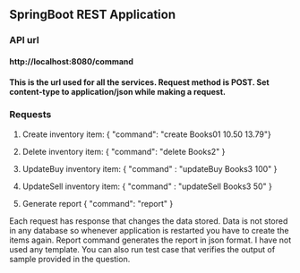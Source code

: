 ## SpringBoot REST Application

### API url

#### http://localhost:8080/command
#### This is the url used for all the services. Request method is POST. Set content-type to application/json while making a request.

### Requests

1. Create inventory item:
	{ "command": "create Books01 10.50 13.79"}

2. Delete inventory item:
	{ "command": "delete Books2" }

3. UpdateBuy inventory item:
	{ "command" : "updateBuy Books3 100" }

4. UpdateSell inventory item:
	{ "command" : "updateSell Books3 50" }

5. Generate report
	{ "command": "report" }

Each request has response that changes the data stored. Data is not stored in any database so whenever application is restarted you have to create the items again. Report command generates the report in json format. I have not used any template. You can also run test case that verifies the output of sample provided in the question.
	
	



